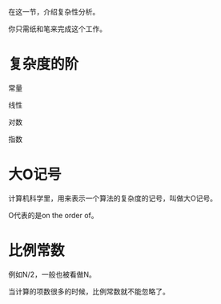 在这一节，介绍复杂性分析。

你只需纸和笔来完成这个工作。

# 复杂度的阶

常量

线性

对数

指数

# 大O记号

计算机科学里，用来表示一个算法的复杂度的记号，叫做大O记号。

O代表的是on the order of。

# 比例常数

例如N/2，一般也被看做N。

当计算的项数很多的时候，比例常数就不能忽略了。



